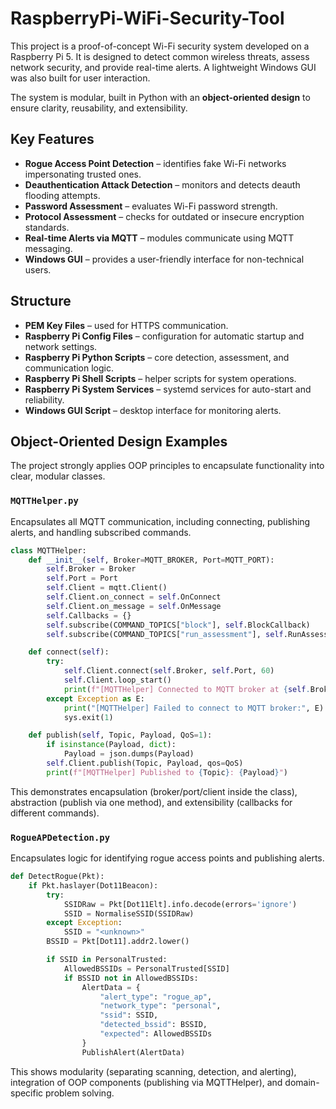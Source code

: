 # RaspberryPi-WiFi-Security-Tool 
This project is a proof-of-concept Wi-Fi security system developed on a Raspberry Pi 5. It is designed to detect common wireless threats, assess network security, and provide real-time alerts. A lightweight Windows GUI was also built for user interaction.  

The system is modular, built in Python with an **object-oriented design** to ensure clarity, reusability, and extensibility.  

## Key Features  
- **Rogue Access Point Detection** – identifies fake Wi-Fi networks impersonating trusted ones.  
- **Deauthentication Attack Detection** – monitors and detects deauth flooding attempts.  
- **Password Assessment** – evaluates Wi-Fi password strength.  
- **Protocol Assessment** – checks for outdated or insecure encryption standards.  
- **Real-time Alerts via MQTT** – modules communicate using MQTT messaging.  
- **Windows GUI** – provides a user-friendly interface for non-technical users.  

## Structure  
- **PEM Key Files** – used for HTTPS communication.  
- **Raspberry Pi Config Files** – configuration for automatic startup and network settings.  
- **Raspberry Pi Python Scripts** – core detection, assessment, and communication logic.  
- **Raspberry Pi Shell Scripts** – helper scripts for system operations.  
- **Raspberry Pi System Services** – systemd services for auto-start and reliability.  
- **Windows GUI Script** – desktop interface for monitoring alerts.  

## Object-Oriented Design Examples  

The project strongly applies OOP principles to encapsulate functionality into clear, modular classes.  

### `MQTTHelper.py`  

Encapsulates all MQTT communication, including connecting, publishing alerts, and handling subscribed commands.  

```python
class MQTTHelper:
    def __init__(self, Broker=MQTT_BROKER, Port=MQTT_PORT):
        self.Broker = Broker
        self.Port = Port
        self.Client = mqtt.Client()
        self.Client.on_connect = self.OnConnect
        self.Client.on_message = self.OnMessage
        self.Callbacks = {}
        self.subscribe(COMMAND_TOPICS["block"], self.BlockCallback)
        self.subscribe(COMMAND_TOPICS["run_assessment"], self.RunAssessmentCallback)

    def connect(self):
        try:
            self.Client.connect(self.Broker, self.Port, 60)
            self.Client.loop_start()
            print(f"[MQTTHelper] Connected to MQTT broker at {self.Broker}:{self.Port}")
        except Exception as E:
            print("[MQTTHelper] Failed to connect to MQTT broker:", E)
            sys.exit(1)

    def publish(self, Topic, Payload, QoS=1):
        if isinstance(Payload, dict):
            Payload = json.dumps(Payload)
        self.Client.publish(Topic, Payload, qos=QoS)
        print(f"[MQTTHelper] Published to {Topic}: {Payload}")
```
This demonstrates encapsulation (broker/port/client inside the class), abstraction (publish via one method), and extensibility (callbacks for different commands).

### `RogueAPDetection.py`

Encapsulates logic for identifying rogue access points and publishing alerts.

```python
def DetectRogue(Pkt):
    if Pkt.haslayer(Dot11Beacon):
        try:
            SSIDRaw = Pkt[Dot11Elt].info.decode(errors='ignore')
            SSID = NormaliseSSID(SSIDRaw)
        except Exception:
            SSID = "<unknown>"
        BSSID = Pkt[Dot11].addr2.lower()

        if SSID in PersonalTrusted:
            AllowedBSSIDs = PersonalTrusted[SSID]
            if BSSID not in AllowedBSSIDs:
                AlertData = {
                    "alert_type": "rogue_ap",
                    "network_type": "personal",
                    "ssid": SSID,
                    "detected_bssid": BSSID,
                    "expected": AllowedBSSIDs
                }
                PublishAlert(AlertData)
```

This shows modularity (separating scanning, detection, and alerting), integration of OOP components (publishing via MQTTHelper), and domain-specific problem solving.
